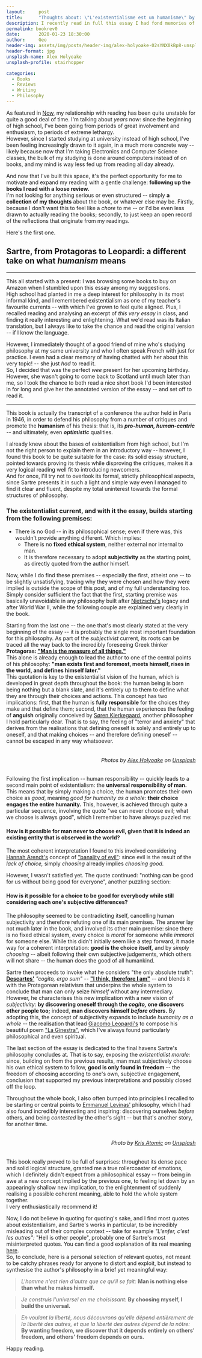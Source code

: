```yaml
---
layout:     post
title:      "Thoughts about: \"L'existentialisme est un humanisme\" by J. P. Sartre"
description: I recently read in full this essay I had fond memories of from high school. Here's my (loose) review
permalink: bookrev0
date:       2020-01-23 18:30:00
author:     Geo
header-img: assets/img/posts/header-img/alex-holyoake-02sYNX0kBp8-unsplash
header-format: jpg
unsplash-name: Alex Holyoake
unsplash-profile: stairhopper

categories:
  - Books
  - Reviews
  - Writing
  - Philosophy
---
```


As featured in [Now](/now), my relationship with reading has been quite unstable for quite a good deal of time. I'm talking about *years* now: since the beginning of high school, I've been going from periods of great involvement and enthusiasm, to periods of extreme lethargy.   
However, since I started studying at university instead of high school, I've been feeling increasingly drawn to it again, in a much more concrete way -- likely because now that I'm taking Electronics and Computer Science classes, the bulk of my studying is done around computers instead of on books, and my mind is way less fed up from reading all day already.

And now that I've built this space, it's the perfect opportunity for me to motivate and expand my reading with a gentle challenge: **following up the books I read with a loose review.**   
I'm not looking for anything serious or even structured -- simply **a collection of my thoughts** about the book, or whatever else may be. Firstly, because I don't want this to feel like a *chore* to me -- or I'd be even less drawn to actually reading the books; secondly, to just keep an open record of the reflections that originate from my readings.

Here's the first one.

## Sartre, from Protagoras to Leopardi: a different take on what *humanism* means
---

This all started with a present: I was browsing some books to buy on Amazon when I stumbled upon this essay among my suggestions.   
High school had planted in me a deep interest for philosophy in its most informal kind, and I remembered existentialism as one of my teacher's favourite currents -- with which I've grown to feel quite aligned. Plus, I recalled reading and analysing an excerpt of *this very essay* in class, and finding it really interesting and enlightening. What we'd read was its Italian translation, but I always like to take the chance and read the original version -- if I know the language.

However, I immediately thought of a good friend of mine who's studying philosophy at my same university and who I often speak French with just for practice. I even had a clear memory of having chatted with her about this very topic! -- she just *had* to read it.   
So, I decided that was the perfect *wee* present for her upcoming birthday. However, she wasn't going to come back to Scotland until much later than me, so I took the chance to both read a nice short book I'd been interested in for long and give her the annotated version of the essay -- and set off to read it.

---

This book is actually the transcript of a conference the author held in Paris in 1946, in order to defend his philosophy from a number of critiques and promote the **humanism** of his thesis: that is, its ***pro-human, human-centric*** -- and ultimately, even ***optimistic*** qualities.

I already knew about the bases of existentialism from high school, but I'm not the right person to explain them in an introductory way -- however, I found this book to be quite suitable for the case: its solid essay structure, pointed towards proving its thesis while disproving the critiques, makes it a very logical reading well fit to introducing newcomers.   
And for once, I'll try not to overlook its formal, strictly philosophical aspects, since Sartre presents it in such a light and simple way even I managed to find it clear and fluent, despite my total uninterest towards the formal structures of philosophy.

### The existentialist current, and with it the essay, builds starting from the following premises:
- There is no God -- in its philosophical sense; even if there was, this wouldn't provide anything different. Which implies:
  - There is no **fixed ethical system**, neither external nor internal to man.
  - It is therefore necessary to adopt **subjectivity** as the starting point, as directly quoted from the author himself.

Now, while I do find these premises -- especially the first, atheist one -- to be slightly unsatisfying, tracing why they were chosen and how they were implied is outside the scope of this post, and of my full understanding too. Simply consider sufficient the fact that the first, starting premise was basically unavoidable in any philosophy built after [Nietzsche's](https://en.wikipedia.org/wiki/Friedrich_Nietzsche) legacy and after World War II, while the following couple are explained very clearly in the book.

Starting from the last one -- the one that's most clearly stated at the very beginning of the essay -- it is probably the single most important foundation for this philosophy. As part of the *subjectivist* current, its roots can be traced all the way back to the incredibly foreseeing Greek thinker **Protagoras: ["Man is the measure of all things."](http://wisdom.tenner.org/blog/man-is-the-measure-of-all-things)**   
This alone is already enough to lead the author to one of the central points of his philosophy: **"man exists first and foremost, meets himself, rises in the world, and defines himself later."**   
This quotation is key to the existentialist vision of the human, which is developed in great depth throughout the book: the human being is born being nothing but a blank slate, and it's entirely up to them to define what they are through their choices and actions. This concept has two implications: first, that the human is **fully responsible** for the choices they make and that define them; second, that the human experiences the feeling of **anguish** originally conceived by [Søren Kierkegaard](https://en.wikipedia.org/wiki/S%C3%B8ren_Kierkegaard), another philosopher I hold particularly dear. That is to say, the feeling of "terror and anxiety" that derives from the realisations that defining oneself is solely and entirely up to oneself, and that making choices -- and therefore defining oneself -- cannot be escaped in any way whatsoever.

<div class="inner-wrapper">
  <div class="sm-1-col lg-2-col pull-left">
    <img src="assets/img/posts/2020-01-23/1.jpg" alt="">
  </div>
  <div class="sm-1-col lg-2-col pull-right">
    <img src="assets/img/posts/2020-01-23/2.jpg" alt="">
    <h6 style="text-align: right"><i>Photos by <a href="https://unsplash.com/@stairhopper">Alex Holyoake</a> on <a href="https://unsplash.com">Unsplash</a></i></h6>
  </div>
</div>

Following the first implication -- human responsibility -- quickly leads to a second main point of existentialism: the **universal responsibility of man.** This means that by simply making a choice, the human promotes their own choice as *good*, meaning *good for humanity as a whole:* **their choice engages the entire humanity.** This, however, is achieved through quite a particular sequence, involving the quote "we can never choose evil; what we choose is always good", which I remember to have always puzzled me:
#### How is it possible for man never to choose evil, given that it is indeed an existing entity that is observed in the world?
The most coherent interpretation I found to this involved considering [Hannah Arendt's](https://en.wikipedia.org/wiki/Hannah_Arendt) concept of ["banality of evil"](https://www.brainpickings.org/2017/02/07/hannah-arendt-the-banality-of-evil): since evil is the result of the *lack of choice,* simply *choosing* already implies *choosing good.*

However, I wasn't satisfied yet. The quote continued: "nothing can be good for us without being good for everyone", another puzzling section:
#### How is it possible for a choice to be good for everybody while still considering each one's subjective differences?
The philosophy seemed to be contradicting itself, cancelling human subjectivity and therefore refuting one of its main premises. The answer lay not much later in the book, and involved its other main premise: since there is no fixed ethical system, every choice is *moral* for someone while *immoral* for someone else. While this didn't initially seem like a step forward, it made way for a coherent interpretation: **good is the choice itself,** and by *simply choosing* -- albeit following their own subjective judgements, which others will not share -- the human does the good of all humankind.

Sartre then proceeds to invoke what he considers "the only absolute truth": **[Descartes'](https://en.wikipedia.org/wiki/Ren%C3%A9_Descartes)** *"cogito, ergo sum"* -- **["I think, therefore I am"](https://1000wordphilosophy.com/2018/11/26/descartes-i-think-therefore-i-am)** -- and blends it with the Protagorean relativism that underpins the whole system to conclude that man can only seize *himself* without any intermediary.   
However, he characterises this new implication with a new vision of *subjectivity:* **by discovering oneself through the *cogito,* one discovers other people too;** indeed, **man discovers himself *before* others.** By adopting this, the concept of subjectivity expands to include *humanity as a whole* -- the realisation that lead [Giacomo Leopardi's](https://en.wikipedia.org/wiki/Giacomo_Leopardi) to compose his beautiful poem ["La Ginestra"](http://www.leopardi.it/canti34.php), which I've always found particularly philosophical and even spiritual.

The last section of the essay is dedicated to the final havens Sartre's philosophy concludes at. That is to say, exposing the *existentialist morale:* since, building on from the previous results, man must subjectively choose his own ethical system to follow, **good is only found in freedom** -- the freedom of choosing according to one's own, subjective engagement, conclusion that supported my previous interpretations and possibly closed off the loop.

Throughout the whole book, I also often bumped into principles I recalled to be starting or central points to [Emmanuel Levinas'](https://en.wikipedia.org/wiki/Emmanuel_Levinas) philosophy, which I had also found incredibly interesting and inspiring: discovering ourselves *before* others, and being *contested* by the other's sight -- but that's another story, for another time.

<img src="assets/img/posts/2020-01-23/3.jpg" alt="">
<h6 style="text-align: right"><i>Photo by <a href="https://unsplash.com/@krisatomic">Kris Atomic</a> on <a href="https://unsplash.com">Unsplash</a></i></h6>

This book really proved to be full of surprises: throughout its dense pace and solid logical structure, granted me a true rollercoaster of emotions, which I definitely didn't expect from a philosophical essay -- from being in awe at a new concept implied by the previous one, to feeling let down by an appearingly shallow new implication, to the enlightenment of suddenly realising a possible coherent meaning, able to hold the whole system together.   
I very enthusiastically recommend it!

Now, I do not believe in quoting for quoting's sake, and I find most quotes about existentialism, and Sartre's works in particular, to be incredibly misleading out of their complex context -- take for example *"L'enfer, c'est les autres":* "Hell is other people", probably one of Sartre's most misinterpreted quotes.
You can find a good explanation of its real meaning [here](https://www.the-philosophy.com/sartre-hell-is-other-people).   
So, to conclude, here is a personal selection of relevant quotes, not meant to be catchy phrases ready for anyone to distort and exploit, but instead to synthesise the author's philosophy in a brief yet meaningful way:

> *L'homme n'est rien d'autre que ce qu'il se fait:*
**Man is nothing else than what he makes himself.**

> *Je construis l'universel en me choisissant:*
**By choosing myself, I build the universal.**

> *En voulant la liberté, nous découvrons qu'elle dépend entièrement de la liberté des autres, et que la liberté des autres dépend de la nôtre:*
**By wanting freedom, we discover that it depends entirely on others' freedom, and others' freedom depends on ours.**

Happy reading.